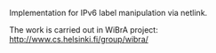 Implementation for IPv6 label manipulation via netlink.

The work is carried out in WiBrA project: 
http://www.cs.helsinki.fi/group/wibra/
